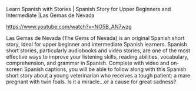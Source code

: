 

Learn Spanish with Stories | Spanish Story for Upper Beginners and Intermediate |Las Gemas de Nevada


https://www.youtube.com/watch?v=NO5B_AN7wzg


Las Gemas de Nevada (The Gems of Nevada) is an original Spanish short story, ideal for upper beginner and intermediate Spanish learners. Spanish short stories, particularly audiobooks and video stories, are one of the most effective ways to improve your listening skills, reading abilities, vocabulary, comprehension, and grammar in Spanish. Complete with video and on-screen Spanish captions, you will be able to follow along with this Spanish short story about a young veterinarian who receives a tough patient: a mare pregnant with twin foals. Is it a miracle...or a cause for great sadness?



















